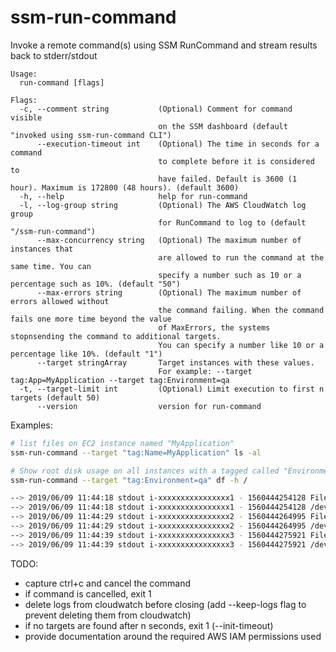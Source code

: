 ssm-run-command
===============

Invoke a remote command(s) using SSM RunCommand and stream results back to stderr/stdout

```text
Usage:
  run-command [flags]

Flags:
  -c, --comment string           (Optional) Comment for command visible 
                                 on the SSM dashboard (default "invoked using ssm-run-command CLI")
      --execution-timeout int    (Optional) The time in seconds for a command 
                                 to complete before it is considered to
                                 have failed. Default is 3600 (1 hour). Maximum is 172800 (48 hours). (default 3600)
  -h, --help                     help for run-command
  -l, --log-group string         (Optional) The AWS CloudWatch log group 
                                 for RunCommand to log to (default "/ssm-run-command")
      --max-concurrency string   (Optional) The maximum number of instances that 
                                 are allowed to run the command at the same time. You can 
                                 specify a number such as 10 or a percentage such as 10%. (default "50")
      --max-errors string        (Optional) The maximum number of errors allowed without 
                                 the command failing. When the command fails one more time beyond the value 
                                 of MaxErrors, the systems stopnsending the command to additional targets. 
                                 You can specify a number like 10 or a percentage like 10%. (default "1")
      --target stringArray       Target instances with these values. 
                                 For example: --target tag:App=MyApplication --target tag:Environment=qa
  -t, --target-limit int         (Optional) Limit execution to first n targets (default 50)
      --version                  version for run-command
```

Examples:

```bash
# list files on EC2 instance named "MyApplication"
ssm-run-command --target "tag:Name=MyApplication" ls -al
```

```bash
# Show root disk usage on all instances with a tagged called "Environment" set to "qa"
ssm-run-command --target "tag:Environment=qa" df -h /

--> 2019/06/09 11:44:18 stdout i-xxxxxxxxxxxxxxxx1 - 1560444254128 Filesystem      Size  Used Avail Use% Mounted on
--> 2019/06/09 11:44:18 stdout i-xxxxxxxxxxxxxxxx1 - 1560444254128 /dev/xvda1       32G  6.2G   26G  20% /
--> 2019/06/09 11:44:29 stdout i-xxxxxxxxxxxxxxxx2 - 1560444264995 Filesystem      Size  Used Avail Use% Mounted on
--> 2019/06/09 11:44:29 stdout i-xxxxxxxxxxxxxxxx2 - 1560444264995 /dev/xvda1       32G  9.9G   23G  31% /
--> 2019/06/09 11:44:39 stdout i-xxxxxxxxxxxxxxxx3 - 1560444275921 Filesystem      Size  Used Avail Use% Mounted on
--> 2019/06/09 11:44:39 stdout i-xxxxxxxxxxxxxxxx3 - 1560444275921 /dev/xvda1      246G   57G  177G  25% /
```

TODO:

- capture ctrl+c and cancel the command
- if command is cancelled, exit 1
- delete logs from cloudwatch before closing (add --keep-logs flag to prevent deleting them from cloudwatch)
- if no targets are found after n seconds, exit 1 (--init-timeout)
- provide documentation around the required AWS IAM permissions used
